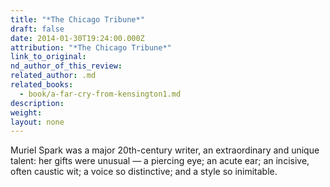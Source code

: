 ```yaml
---
title: "*The Chicago Tribune*"
draft: false
date: 2014-01-30T19:24:00.000Z
attribution: "*The Chicago Tribune*"
link_to_original:
nd_author_of_this_review:
related_author: .md
related_books:
  - book/a-far-cry-from-kensington1.md
description:
weight:
layout: none
---
```

Muriel Spark was a major 20th-century writer, an extraordinary and unique talent: her gifts were unusual — a piercing eye; an acute ear; an incisive, often caustic wit; a voice so distinctive; and a style so inimitable.

